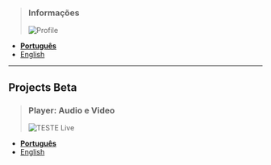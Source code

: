 

> ### Informações  
>  ![Profile](https://fcasfs-of.cloud-fs.net/Icon/info.png)
- [**Português**](https://fcasfs-of.cloud-fs.net/info-profile/)
- [English](https://fcasfs-of.cloud-fs.net/info-profile-en/)


<hr/>

## **Projects Beta**

> ### Player: Audio e Video
> ![TESTE Live](https://fcasfs-of.cloud-fs.net/Icon/mdpl.png)
- [**Português**](https://fcasfs-of.cloud-fs.net/TECH-Free/)
- [English](https://fcasfs-of.cloud-fs.net/TECH-Free/en)



